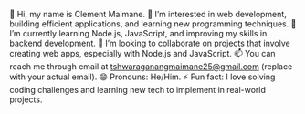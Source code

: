 👋 Hi, my name is Clement Maimane.
👀 I’m interested in web development, building efficient applications, and learning new programming techniques.
🌱 I’m currently learning Node.js, JavaScript, and improving my skills in backend development.
💞️ I’m looking to collaborate on projects that involve creating web apps, especially with Node.js and JavaScript.
📫 You can reach me through email at tshwaraganangmaimane25@gmail.com (replace with your actual email).
😄 Pronouns: He/Him.
⚡ Fun fact: I love solving coding challenges and learning new tech to implement in real-world projects.
